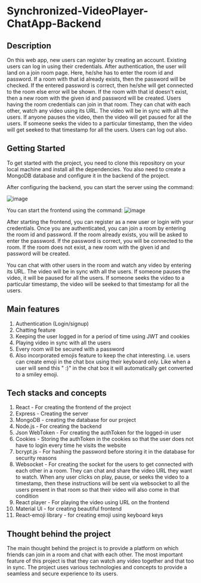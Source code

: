 # Synchronized-VideoPlayer-ChatApp-Backend
## Description
On this web app, new users can register by creating an account. Existing users can log in using their credentials. After authentication, the user will land on a join room page. Here, he/she has to enter the room id and password. If a room with that id already exists, then the password will be checked. If the entered password is correct, then he/she will get connected to the room else error will be shown. If the room with that id doesn't exist, then a new room with the given id and password will be created. Users having the room credentials can join in that room. They can chat with each other, watch any video using its URL. The video will be in sync with all the users. If anyone pauses the video, then the video will get paused for all the users. If someone seeks the video to a particular timestamp, then the video will get seeked to that timestamp for all the users. Users can log out also.

## Getting Started
To get started with the project, you need to clone this repository on your local machine and install all the dependencies. You also need to create a MongoDB database and configure it in the backend of the project.

After configuring the backend, you can start the server using the command:

![image](https://github.com/imDrew259/Synchronized-VideoPlayer-ChatApp-Frontend/assets/87925003/037e2b3b-ba45-4ccc-8139-e682929f8aa8)

You can start the frontend using the command:
![image](https://github.com/imDrew259/Synchronized-VideoPlayer-ChatApp-Frontend/assets/87925003/253255ec-800d-4687-957a-f43bf637ba81)

After starting the frontend, you can register as a new user or login with your credentials. Once you are authenticated, you can join a room by entering the room id and password. If the room already exists, you will be asked to enter the password. If the password is correct, you will be connected to the room. If the room does not exist, a new room with the given id and password will be created.

You can chat with other users in the room and watch any video by entering its URL. The video will be in sync with all the users. If someone pauses the video, it will be paused for all the users. If someone seeks the video to a particular timestamp, the video will be seeked to that timestamp for all the users.

## Main features
1. Authentication (Login/signup)
2. Chatting feature
3. Keeping the user logged in for a period of time using JWT and cookies
4. Playing video in sync with all the users
5. Every room will be secured with a password
6. Also incorporated emojis feature to keep the chat interesting. i.e. users can create emoji in the chat box using their keyboard only. Like when a user will send this " :)" in the chat box it will automatically get converted to a smiley emoji.

## Tech stacks and concepts
1. React - For creating the frontend of the project
2. Express - Creating the server
3. MongoDB - creating the database for our project
4. Node.js - For creating the backend
5. Json WebToken - For creating the authToken for the logged-in user
6. Cookies - Storing the authToken in the cookies so that the user does not have to login every time he visits the website
7. bcrypt.js - For hashing the password before storing it in the database for security reasons
8. Websocket - For creating the socket for the users to get connected with each other in a room. They can chat and share the video URL they want to watch. When any user clicks on play, pause, or seeks the video to a timestamp, then these instructions will be sent via websocket to all the users present in that room so that their video will also come in that condition
9. React player - For playing the video using URL on the frontend
10. Material UI - for creating beautiful frontend
11. React-emoji library - for creating emoji using keyboard keys

## Thought behind the project
The main thought behind the project is to provide a platform on which friends can join in a room and chat with each other. The most important feature of this project is that they can watch any video together and that too in sync. The project uses various technologies and concepts to provide a seamless and secure experience to its users.








